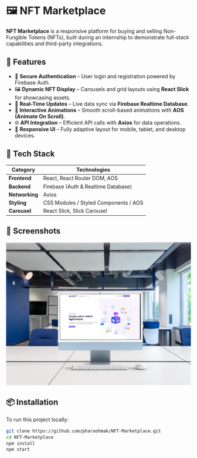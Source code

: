 # 🖼️ NFT Marketplace

**NFT Marketplace** is a responsive platform for buying and selling Non-Fungible Tokens (NFTs), built during an internship to demonstrate full-stack capabilities and third-party integrations.

## 🚀 Features

- 🔐 **Secure Authentication** – User login and registration powered by Firebase Auth.
- 🖼️ **Dynamic NFT Display** – Carousels and grid layouts using **React Slick** for showcasing assets.
- 🔄 **Real-Time Updates** – Live data sync via **Firebase Realtime Database**.
- 🎨 **Interactive Animations** – Smooth scroll-based animations with **AOS (Animate On Scroll)**.
- 🌐 **API Integration** – Efficient API calls with **Axios** for data operations.
- 📱 **Responsive UI** – Fully adaptive layout for mobile, tablet, and desktop devices.

## 🧰 Tech Stack

| Category        | Technologies                        |
|----------------|-------------------------------------|
| **Frontend**    | React, React Router DOM, AOS        |
| **Backend**     | Firebase (Auth & Realtime Database) |
| **Networking**  | Axios                               |
| **Styling**     | CSS Modules / Styled Components / AOS |
| **Carousel**    | React Slick, Slick Carousel         |

## 📸 Screenshots

<!-- Optional: Add images here -->
![Screenshot 1](./NFT-Marketplace.png)

## 📦 Installation

To run this project locally:

```bash
git clone https://github.com/pharaohmak/NFT-Marketplace.git
cd NFT-Marketplace
npm install
npm start
